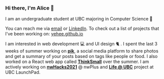 ### Hi there, I'm Alice 👋

I am an undergraduate student at UBC majoring in Computer Science :seedling:

You can reach me via [email](mailto:aliceykim0828@gmail.com?Subject=Hi%20there!) or [LinkedIn](https://linkedin.com/in/yehee). To check out a list of projects that I've been working on: [yehee.github.io](https://yehee.github.io)

I am interested in web development :computer: and UI design :cat2: . I spent the last 3 weeks of summer working on [**pik**](https://akhl.me), a social media platform to share photos and get a summary of your posts based on tags like people or food. I also worked on a React web app called [**ThinkSmall**](https://github.com/CPSC436/ThinkSmall) over the summer. I am actively working on [**nwHacks2021**](https://nwhacks.io) @ nwPlus and [**Life @ UBC**](https://github.com/ubclaunchpad/life-at-ubc) project at UBC LaunchPad.

<!--
// TODO: Hosting it in my own instance https://www.youtube.com/watch?v=n6d4KHSKqGk&feature=youtu.be&t=107&ab_channel=codeSTACKr
[![GitHub Stats](https://github-readme-stats.vercel.app/api?username=yehee&hide=stars&show_icons=true&hide_title=true&hide_rank=true&count_private=true&icon_color=3fbac2&include_all_commits=true)](https://yehee.github.io)
-->
